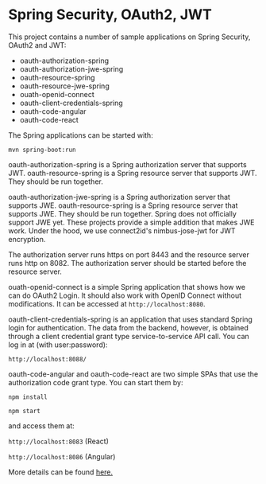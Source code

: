 # Spring Security, OAuth2, JWT
This project contains a number of sample applications on Spring Security, OAuth2 and JWT:

- oauth-authorization-spring
- oauth-authorization-jwe-spring
- oauth-resource-spring
- oauth-resource-jwe-spring
- ouath-openid-connect
- oauth-client-credentials-spring
- oauth-code-angular
- oauth-code-react

The Spring applications can be started with:

`mvn spring-boot:run`

oauth-authorization-spring is a Spring authorization server that supports JWT. oauth-resource-spring is a Spring resource server that supports JWT. They should be run together.

oauth-authorization-jwe-spring is a Spring authorization server that supports JWE. oauth-resource-spring is a Spring resource server that supports JWE. They should be run together. Spring does not officially support JWE yet. These projects provide a simple addition that makes JWE work. Under the hood, we use connect2id's nimbus-jose-jwt for JWT encryption.

The authorization server runs https on port 8443 and the resource server runs http on 8082. The authorization server should be started before the resource server.

ouath-openid-connect is a simple Spring application that shows how we can do OAuth2 Login. It should also work with OpenID Connect without modifications. It can be accessed at `http://localhost:8080`.

oauth-client-credentials-spring is an application that uses standard Spring login for authentication. The data from the backend, however, is obtained through a client credential grant type service-to-service API call. You can log in at (with user:password):

`http://localhost:8088/`

oauth-code-angular and oauth-code-react are two simple SPAs that use the authorization code grant type. You can start them by:

`npm install`

`npm start`

and access them at:

`http://localhost:8083` (React)

`http://localhost:8086` (Angular)

More details can be found [here.](https://sltang.wordpress.com/2018/03/26/spring-security-oauth2-and-jwt/) 
